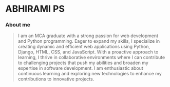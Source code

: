 # ABHIRAMI PS

### About me
> I am an MCA graduate with a strong passion for web development and Python programming. Eager to expand my skills, I specialize in creating dynamic and efficient web applications using Python, Django, HTML, CSS, and JavaScript. With a proactive approach to learning, I thrive in collaborative environments where I can contribute to challenging projects that push my abilities and broaden my expertise in software development. I am enthusiastic about continuous learning and exploring new technologies to enhance my contributions to innovative projects.

